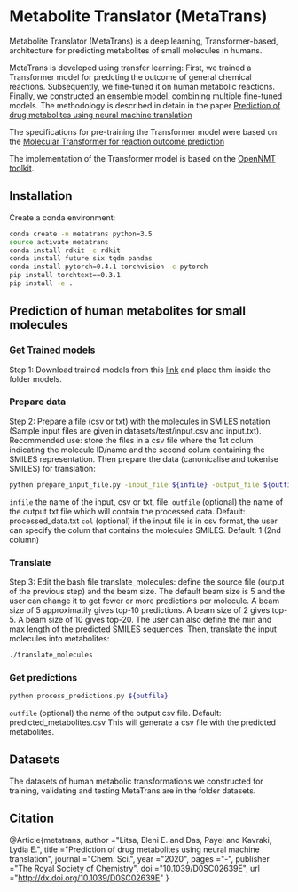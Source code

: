 # Metabolite Translator (MetaTrans)

Metabolite Translator (MetaTrans) is a deep learning, Transformer-based, architecture for predicting metabolites of small molecules in humans. 

MetaTrans is developed using transfer learning: First, we trained a Transformer model for predcting the outcome of general chemical reactions. Subsequently, we fine-tuned it on human metabolic reactions. Finally, we constructed an ensemble model, combining multiple fine-tuned models. 
The methodology is described in detain in the paper [Prediction of drug metabolites using neural machine translation](https://pubs.rsc.org/en/content/articlelanding/2020/SC/D0SC02639E#!divAbstract)

The specifications for pre-training the Transformer model were based on the [Molecular Transformer for reaction outcome prediction](https://github.com/pschwllr/MolecularTransformer)


The implementation of the Transformer model is based on the [OpenNMT toolkit](http://opennmt.net/OpenNMT-py/). 

## Installation

Create a conda environment:

```bash
conda create -n metatrans python=3.5
source activate metatrans
conda install rdkit -c rdkit
conda install future six tqdm pandas
conda install pytorch=0.4.1 torchvision -c pytorch
pip install torchtext==0.3.1
pip install -e .
```

## Prediction of human metabolites for small molecules

### Get Trained models
Step 1: Download trained models from this [link](https://rice.box.com/s/5jeb5pp0a3jjr3jvkakfmck4gi71opo0) and place thm inside the folder models.

### Prepare data
Step 2: Prepare a file (csv or txt) with the molecules in SMILES notation (Sample input files are given in datasets/test/input.csv and input.txt). 
Recommended use: store the files in a csv file where the 1st colum indicating the molecule ID/name and the second colum containing the SMILES representation.
Then prepare the data (canonicalise and tokenise SMILES) for translation:

```bash
python prepare_input_file.py -input_file ${infile} -output_file ${outfile} -col ${col}
```
`infile` the name of the input, csv or txt, file.
`outfile` (optional) the name of the output txt file which will contain the processed data. Default: processed_data.txt
`col` (optional) if the input file is in csv format, the user can specify the colum that contains the molecules SMILES. Default: 1 (2nd column)

### Translate
Step 3: Edit the bash file translate_molecules: define the source file (output of the previous step) and the beam size. The default beam size is 5 and the user can change it to get fewer or more predictions per molecule. A beam size of 5 approximatily gives top-10 predictions. A beam size of 2 gives top-5. A beam size of 10 gives top-20. The user can also define the min and max length of the predicted SMILES sequences.
Then, translate the input molecules into metabolites:

```bash
./translate_molecules
```
 

### Get predictions

```bash
python process_predictions.py ${outfile}
```
`outfile` (optional) the name of the output csv file. Default: predicted_metabolites.csv 
This will generate a csv file with the predicted metabolites.


## Datasets

The datasets of human metabolic transformations we constructed for training, validating and testing MetaTrans are in the folder datasets. 


## Citation

@Article{metatrans,
author ="Litsa, Eleni E. and Das, Payel and Kavraki, Lydia E.",
title  ="Prediction of drug metabolites using neural machine translation",
journal  ="Chem. Sci.",
year  ="2020",
pages  ="-",
publisher  ="The Royal Society of Chemistry",
doi  ="10.1039/D0SC02639E",
url  ="http://dx.doi.org/10.1039/D0SC02639E"
}



